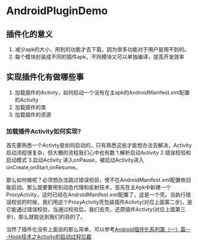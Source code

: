 # AndroidPluginDemo
## 插件化的意义
1. 减少apk的大小，用到的功能才去下载，因为很多功能对于用户是用不到的。
2. 每个模块封装成不同的插件apk，不同模块又可以单独编译，提高开发效率

## 实现插件化有做哪些事
1.	加载插件的Activty，如何启动一个没有在主apk的AndroidManifest.xml配置的Activity
2.	加载插件的类
3.	加载插件的资源

### 加载插件Activity如何实现?
首先要熟悉一个Activty是如何启动的，只有熟悉这些才能想办法去解决，Activity启动流程很复杂，但大概的流程我们心中也有数
1.解析启动Activity
2.错误校验和启动模式
3.启动Activity 进入onPause，被启动Activity进入onCreate,onStart,onResume。

那么如何做呢？必须想办法跳过错误校验，使不在AndroidManifest.xml配置依旧能启动。那么就要要用到动态代理和反射技术，首先在主Apk中新建一个ProxyActvity，这时已经在AndroidManifest.xml配置了，这是一个壳。当执行错误校验的时候，我们用这个ProxyActvity壳包装插件Activty(对应上面第二步)，是它能通过错误校验，当通过校验后，我们去壳，还原插件Activty(对应上面第三步)，那么就能达到我们的目的了。

当然了插件化没有上面说的那么简单，可以参考[Android插件化系列第（一）篇---Hook技术之Activity的启动过程拦截](https://www.jianshu.com/p/69bfbda302df)
